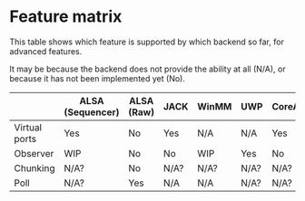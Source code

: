 # Feature matrix

This table shows which feature is supported by which backend so far, for advanced features.

It may be because the backend does not provide the ability at all (N/A), 
or because it has not been implemented yet (No).


|               | ALSA (Sequencer) | ALSA (Raw) | JACK | WinMM | UWP  | CoreAudio |
|---------------|------------------|------------|------|-------|------|-----------|
| Virtual ports | Yes              | No         | Yes  | N/A   | N/A  | Yes       |
| Observer      | WIP              | No         | No   | WIP   | Yes  | No        |
| Chunking      | N/A?             | No         | N/A? | N/A?  | N/A? | N/A?      |
| Poll          | N/A?             | Yes        | N/A  | N/A   | N/A? | N/A?      |

